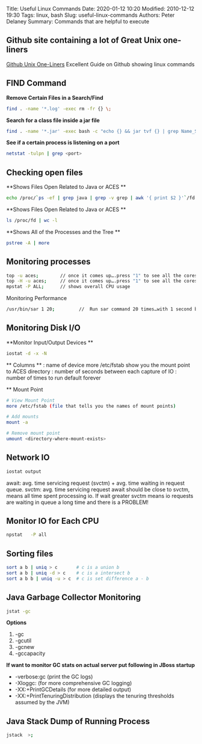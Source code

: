 Title: Useful Linux Commands
Date: 2020-01-12 10:20
Modified: 2010-12-12 19:30
Tags: linux, bash
Slug: useful-linux-commands
Authors: Peter Delaney 
Summary: Commands that are helpful to execute


## Github site containing a lot of Great Unix one-liners
[Github Unix One-Liners](https://github.com/jlevy/the-art-of-command-line)  Excellent Guide on Github showing linux commands

## FIND Command 
**Remove Certain Files in a Search/Find**
```bash
find . -name '*.log' -exec rm -fr {} \;
```
**Search for a class file inside a jar file**
```bash
find . -name '*.jar' -exec bash -c "echo {} && jar tvf {} | grep Name_Searching_For " \;
```

**See if a certain process is listening on a port**
```bash
netstat -tulpn | grep <port>
```


## Checking open files 

**Shows Files Open Related to Java or ACES **
```bash
echo /proc/`ps -ef | grep java | grep -v grep | awk '{ print $2 }'`/fd | xargs ls -1 | wc -l
```

**Shows Files Open Related to Java or ACES **
```bash
ls /proc/fd | wc -l
```

**Shows All of the Processes and the Tree **
```bash
pstree -A | more
```


## Monitoring processes 
```bash
top -u aces;        // once it comes up….press "1" to see all the cores
top -H -u aces;     // once it comes up….press "1" to see all the cores  [will show you the thread usage as opposed to the CPU usage]
mpstat -P ALL;      // shows overall CPU usage
```

Monitoring Performance 
```bash
/usr/bin/sar 1 20;         //  Run sar command 20 times…with 1 second between it
```


## Monitoring Disk I/O 

**Monitor Input/Output Devices **
```bash
iostat -d -x -N
```
** Columns **
: name of device more /etc/fstab show you the mount point to ACES directory
: number of seconds between each capture of IO
: number of times to run default forever

** Mount Point
```bash
# View Mount Point
more /etc/fstab (file that tells you the names of mount points)

# Add mounts
mount -a

# Remove mount point
umount <directory-where-mount-exists>
```

## Network IO
```bash
iostat output 
```
await: avg. time servicing request (svctm) + avg. time waiting in request queue.
svctm: avg. time servicing request
await should be close to svctm, means all time spent processing io. If wait greater svctm means io requests are waiting in queue a long time and there is a PROBLEM!


## Monitor IO for Each CPU 
```bash
npstat   -P all
```

## Sorting files
```bash
sort a b | uniq > c       # c is a union b
sort a b | uniq -d > c    # c is a intersect b
sort a b b | uniq -u > c  # c is set difference a - b

```


## Java Garbage Collector Monitoring 
```bash
jstat -gc
```

**Options**

1. -gc
2. -gcutil
3. -gcnew
4. -gccapacity

**If want to monitor GC stats on actual server put following in JBoss startup**

* -verbose:gc (print the GC logs) 
* -Xloggc: (for more comprehensive GC logging) 
* -XX:+PrintGCDetails (for more detailed output) 
* -XX:+PrintTenuringDistribution (displays the tenuring thresholds assumed by the JVM)


## Java Stack Dump of Running Process 
```bash
jstack  >; 
```






